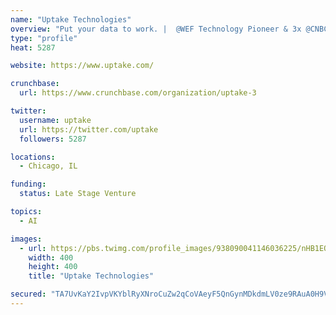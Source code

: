 ```yaml
---
name: "Uptake Technologies"
overview: "Put your data to work. |  @WEF Technology Pioneer & 3x @CNBC #Disruptor50"
type: "profile"
heat: 5287

website: https://www.uptake.com/

crunchbase:
  url: https://www.crunchbase.com/organization/uptake-3

twitter:
  username: uptake
  url: https://twitter.com/uptake
  followers: 5287

locations:
  - Chicago, IL

funding:
  status: Late Stage Venture

topics:
  - AI

images:
  - url: https://pbs.twimg.com/profile_images/938090041146036225/nHB1EQ6B_400x400.jpg
    width: 400
    height: 400
    title: "Uptake Technologies"

secured: "TA7UvKaY2IvpVKYblRyXNroCuZw2qCoVAeyF5QnGynMDkdmLV0ze9RAuA0H9V72LH4ccB1jVYI3fg8jklr746vHBMuEvBsQyvVzFbJhBHvtGo+n6GIHRZxzaiHxl2wYF5X2D8tkHdIvJpoKHPJyVCT/qZ4yaijFflxisHg5QhGVwJ9ddiekvSGsXHDRLxx2tjV0PYCRn0E6brlJ1iMtXtivoAxWz2GkLMK2rLJRZoamiYS9W0viQC2WXqyQnARlL0VIh+BLykazxlpAZvh0zlw==;yc4Qce+FquiewnZQr6KjNw=="
---
```



